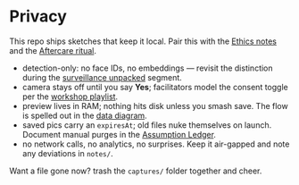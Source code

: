 # Privacy

This repo ships sketches that keep it local. Pair this with the [Ethics notes](ETHICS.md) and the [Aftercare ritual](docs/workshop-playbook.md#aftercare).

- detection-only: no face IDs, no embeddings — revisit the distinction during the [surveillance unpacked](docs/workshop-playbook.md#2-surveillance-unpacked-15-min) segment.
- camera stays off until you say **Yes**; facilitators model the consent toggle per the [workshop playlist](README.md#workshop-playlist).
- preview lives in RAM; nothing hits disk unless you smash save. The flow is spelled out in the [data diagram](README.md#data-flow-high-level).
- saved pics carry an `expiresAt`; old files nuke themselves on launch. Document manual purges in the [Assumption Ledger](docs/assumption-ledger.md).
- no network calls, no analytics, no surprises. Keep it air-gapped and note any deviations in `notes/`.

Want a file gone now? trash the `captures/` folder together and cheer.
